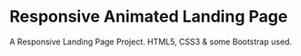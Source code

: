 # Responsive Animated Landing Page
 A Responsive Landing Page Project. HTML5, CSS3 & some Bootstrap used.
